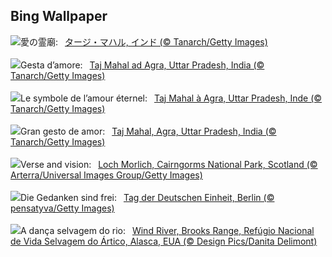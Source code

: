 ## Bing Wallpaper
![](https://www.bing.com/th?id=OHR.TajMahalReflection_JA-JP3640388334_UHD.jpg&w=1000)愛の霊廟:&nbsp;&ensp;[タージ・マハル, インド (© Tanarch/Getty Images)](https://www.bing.com/th?id=OHR.TajMahalReflection_JA-JP3640388334_UHD.jpg)
<br><br/>
![](https://www.bing.com/th?id=OHR.TajMahalReflection_IT-IT1242921978_UHD.jpg&w=1000)Gesta d’amore:&nbsp;&ensp;[Taj Mahal ad Agra, Uttar Pradesh, India (© Tanarch/Getty Images)](https://www.bing.com/th?id=OHR.TajMahalReflection_IT-IT1242921978_UHD.jpg)
<br><br/>
![](https://www.bing.com/th?id=OHR.TajMahalReflection_FR-FR4211320657_UHD.jpg&w=1000)Le symbole de l’amour éternel:&nbsp;&ensp;[Taj Mahal à Agra, Uttar Pradesh, Inde (© Tanarch/Getty Images)](https://www.bing.com/th?id=OHR.TajMahalReflection_FR-FR4211320657_UHD.jpg)
<br><br/>
![](https://www.bing.com/th?id=OHR.TajMahalReflection_ES-ES8913986837_UHD.jpg&w=1000)Gran gesto de amor:&nbsp;&ensp;[Taj Mahal, Agra, Uttar Pradesh, India (© Tanarch/Getty Images)](https://www.bing.com/th?id=OHR.TajMahalReflection_ES-ES8913986837_UHD.jpg)
<br><br/>
![](https://www.bing.com/th?id=OHR.NationalPoetryDay2024_EN-GB3553292629_UHD.jpg&w=1000)Verse and vision:&nbsp;&ensp;[Loch Morlich, Cairngorms National Park, Scotland (© Arterra/Universal Images Group/Getty Images)](https://www.bing.com/th?id=OHR.NationalPoetryDay2024_EN-GB3553292629_UHD.jpg)
<br><br/>
![](https://www.bing.com/th?id=OHR.BerlinWallBlueHands_DE-DE6022715375_UHD.jpg&w=1000)Die Gedanken sind frei:&nbsp;&ensp;[Tag der Deutschen Einheit, Berlin (© pensatyva/Getty Images)](https://www.bing.com/th?id=OHR.BerlinWallBlueHands_DE-DE6022715375_UHD.jpg)
<br><br/>
![](https://www.bing.com/th?id=OHR.WindRiverAlaska_PT-BR4944339151_UHD.jpg&w=1000)A dança selvagem do rio:&nbsp;&ensp;[Wind River, Brooks Range, Refúgio Nacional de Vida Selvagem do Ártico, Alasca, EUA (© Design Pics/Danita Delimont)](https://www.bing.com/th?id=OHR.WindRiverAlaska_PT-BR4944339151_UHD.jpg)
<br><br/>
